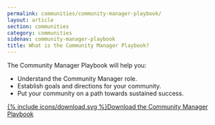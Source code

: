 ```yaml
---
permalink: communities/community-manager-playbook/
layout: article
section: communities
category: communities
sidenav: community-manager-playbook
title: What is the Community Manager Playbook?
---
```

The Community Manager Playbook will help you:

* Understand the Community Manager role.
* Establish goals and directions for your community.
* Put your community on a path towards sustained success.

<div class="usajobs-openopps-help-center-article__callout2">
  <a class="usajobs-openopps-help-center-article__callout-link" href="{{ site.baseurl }}/assets/Community Manager Playbook 12-2022.pdf" target= "blank">
    {% include icons/download.svg %}Download the Community Manager Playbook
  </a>
</div>
